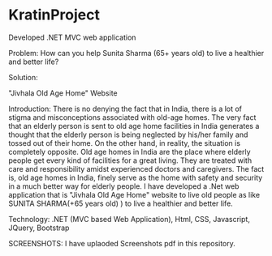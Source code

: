 # KratinProject
Developed .NET MVC web application

Problem: How can you help Sunita Sharma (65+ years old) to live a healthier and better life?

Solution: 

"Jivhala Old Age Home" Website

Introduction: 
	There is no denying the fact that in India, there is a lot of stigma and misconceptions associated with old-age homes. The very fact that an elderly person is sent to old age home facilities in India generates a thought that the elderly person is being neglected by his/her family and tossed out of their home.
	On the other hand, in reality, the situation is completely opposite. Old age homes in India are the place where elderly people get every kind of facilities for a great living. They are treated with care and responsibility amidst experienced doctors and caregivers.
	The fact is, old age homes in India, finely serve as the home with safety and security in a much better way for elderly people. 
I have developed a .Net web application that is "Jivhala Old Age Home" website to live old people as like SUNITA SHARMA(+65 years old) ) to live a healthier and better life.

Technology: .NET (MVC based Web Application), Html, CSS, Javascript, JQuery, Bootstrap

SCREENSHOTS:  I have uplaoded Screenshots pdf in this repository.
